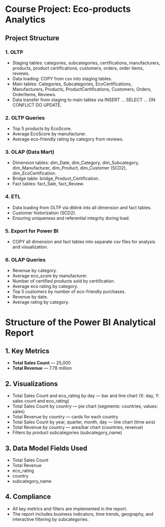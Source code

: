 # Course Project: Eco-products Analytics

## Project Structure

### 1. OLTP

- Staging tables: categories, subcategories, certifications, manufacturers, products, product certifications, customers, orders, order items, reviews.
- Data loading: COPY from csv into staging tables.
- Main tables: Categories, Subcategories, EcoCertifications, Manufacturers, Products, ProductCertifications, Customers, Orders, OrderItems, Reviews.
- Data transfer from staging to main tables via INSERT ... SELECT ... ON CONFLICT DO UPDATE.

### 2. OLTP Queries

- Top 5 products by EcoScore.
- Average EcoScore by manufacturer.
- Average eco-friendly rating by category from reviews.

### 3. OLAP (Data Mart)

- Dimension tables: dim_Date, dim_Category, dim_Subcategory, dim_Manufacturer, dim_Product, dim_Customer (SCD2), dim_EcoCertification.
- Bridge table: bridge_Product_Certification.
- Fact tables: fact_Sale, fact_Review.

### 4. ETL

- Data loading from OLTP via dblink into all dimension and fact tables.
- Customer historization (SCD2).
- Ensuring uniqueness and referential integrity during load.

### 5. Export for Power BI

- COPY all dimension and fact tables into separate csv files for analysis and visualization.

### 6. OLAP Queries

- Revenue by category.
- Average eco_score by manufacturer.
- Number of certified products sold by certification.
- Average eco rating by category.
- Top 5 customers by number of eco-friendly purchases.
- Revenue by date.
- Average rating by category.

# Structure of the Power BI Analytical Report

## 1. Key Metrics

- **Total Sales Count** — 25,000
- **Total Revenue** — 7.78 million

## 2. Visualizations

- Total Sales Count and eco_rating by day — bar and line chart (X: day, Y: sales count and eco_rating)
- Total Sales Count by country — pie chart (segments: countries, values: sales)
- Total Revenue by country — cards for each country
- Total Sales Count by year, quarter, month, day — line chart (time axis)
- Total Revenue by country — area/bar chart (countries, revenue)
- Filters by product subcategories (subcategory_name)

## 3. Data Model Fields Used

- Total Sales Count
- Total Revenue
- eco_rating
- country
- subcategory_name

## 4. Compliance

- All key metrics and filters are implemented in the report.
- The report includes business indicators, time trends, geography, and interactive filtering by subcategories.